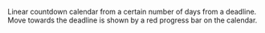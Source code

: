Linear countdown calendar from a certain number of days from a deadline. Move towards the deadline is shown
by a red progress bar on the calendar.
